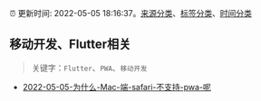 :alarm_clock: 更新时间: 2022-05-05 18:16:37。[来源分类](../README.md)、[标签分类](../TAGS.md)、[时间分类](../TIMELINE.md)

## 移动开发、Flutter相关


> 关键字：`Flutter`、`PWA`、`移动开发`



- [2022-05-05-为什么-Mac-端-safari-不支持-pwa-呢](https://www.v2ex.com/t/851037) 